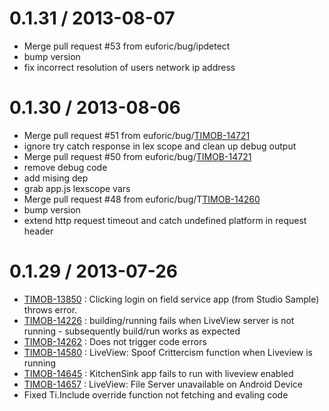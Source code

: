 
0.1.31 / 2013-08-07
==================

 * Merge pull request #53 from euforic/bug/ipdetect
 * bump version
 * fix incorrect resolution of users network ip address

0.1.30 / 2013-08-06
==================

 * Merge pull request #51 from euforic/bug/[TIMOB-14721](https://jira.appcelerator.org/browse/TIMOB-14721)
 * ignore try catch response in lex scope and clean up debug output
 * Merge pull request #50 from euforic/bug/[TIMOB-14721](https://jira.appcelerator.org/browse/TIMOB-14721)
 * remove debug code
 * add mising dep
 * grab app.js lexscope vars
 * Merge pull request #48 from euforic/bug/T[TIMOB-14260](https://jira.appcelerator.org/browse/TIMOB-14260)
 * bump version
 * extend http request timeout and catch undefined platform in request header

0.1.29 / 2013-07-26
==================

- [TIMOB-13850](https://jira.appcelerator.org/browse/TIMOB-13850) : Clicking login on field service app (from Studio Sample) throws error.
- [TIMOB-14226](https://jira.appcelerator.org/browse/TIMOB-14226) : building/running fails when LiveView server is not running - subsequently build/run works as expected
- [TIMOB-14262](https://jira.appcelerator.org/browse/TIMOB-14262) : Does not trigger code errors
- [TIMOB-14580](https://jira.appcelerator.org/browse/TIMOB-14580) : LiveView: Spoof Crittercism function when Liveview is running
- [TIMOB-14645](https://jira.appcelerator.org/browse/TIMOB-14580) : KitchenSink app fails to run with liveview enabled
- [TIMOB-14657](https://jira.appcelerator.org/browse/TIMOB-14657) : LiveView: File Server unavailable on Android Device
- Fixed Ti.Include override function not fetching and evaling code